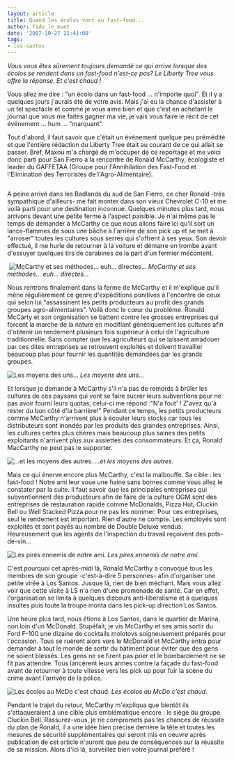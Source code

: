 ```yaml
---
layout: article
title: Quand les écolos vont au fast-food...
author: fido_le_muet
date: '2007-10-27 21:41:00'
tags:
- los-santos
---
```


_Vous vous êtes sûrement toujours demandé ce qui arrive lorsque des écolos se rendent dans un fast-food n'est-ce pas? Le Liberty Tree vous offre la réponse. Et c'est chaud !_

Vous allez me dire : "un écolo dans un fast-food ... n'importe quoi". Et il y a quelques jours j'aurais été de votre avis. Mais j'ai eu la chance d'assister à un tel spectacle et comme je vous aime bien et que c'est en achetant le journal que vous me faites gagner ma vie, je vais vous faire le récit de cet événement ... hum ... "marquant".

Tout d'abord, il faut savoir que c'était un événement quelque peu prémédité et que l'entière rédaction du Liberty Tree était au courant de ce qui allait se passer. Bref, Maxou m'a chargé de m'occuper de ce reportage et me voici donc parti pour San Fierro à la rencontre de Ronald McCarthy, écologiste et leader du GAFFETAA (Groupe pour l'Annihilation des Fast-Food et l'Elimination des Terroristes de l'Agro-Alimentaire).

![]()

A peine arrivé dans les Badlands du sud de San Fierro, ce cher Ronald -très sympathique d'ailleurs- me fait monter dans son vieux Chevrolet C-10 et me voilà parti pour une destination inconnue. Quelques minutes plus tard, nous arrivons devant une petite ferme à l'aspect paisible. Je n'ai même pas le temps de demander à McCarthy ce que nous allons faire ici qu'il sort un lance-flammes de sous une bâche à l'arrière de son pick up et se met à "arroser" toutes les cultures sous serres qui s'offrent à ses yeux. Son devoir effectué, il me hurle de retourner à la voiture et démarre en trombe avant d'essuyer quelques tirs de carabines de la part d'un fermier mécontent.

![]()
![McCarthy et ses méthodes... euh... directes...]()
_McCarthy et ses méthodes... euh... directes..._

Nous rentrons finalement dans la ferme de McCarthy et il m'explique qu'il mène régulièrement ce genre d'expéditions punitives à l'encontre de ceux qui selon lui "assassinent les petits producteurs au profit des grands groupes agro-alimentaires". Voilà donc le cœur du problème. Ronald McCarty et son organisation se battent contre les grosses entreprises qui forcent la marche de la nature en modifiant génétiquement les cultures afin d'obtenir un rendement plusieurs fois supérieur à celui de l'agriculture traditionnelle. Sans compter que les agriculteurs qui se laissent amadouer par ces dites entreprises se retrouvent exploités et doivent travailler beaucoup plus pour fournir les quantités demandées par les grands groupes.

![Les moyens des uns...]()
_Les moyens des uns..._

Et lorsque je demande à McCarthy s'il n'a pas de remords à brûler les cultures de ces paysans qui vont se faire sucrer leurs subventions pour ne pas avoir fourni leurs quotas, celui-ci me répond :"N'a fout' ! Z'avez qu'à rester du bon côté d'la barrière!" Pendant ce temps, les petits producteurs comme McCarthy n'arrivent plus à écouler leurs stocks car tous les distributeurs sont inondés par les produits des grandes entreprises. Ainsi, les cultures certes plus chères mais beaucoup plus saines des petits exploitants n'arrivent plus aux assiettes des consommateurs. Et ça, Ronald MacCarthy ne peut pas le supporter.

![...et les moyens des autres.]()
_...et les moyens des autres._

Mais ce qui énerve encore plus McCarthy, c'est la malbouffe. Sa cible : les fast-food ! Notre ami leur voue une haine sans bornes comme vous allez le constater par la suite. Il faut savoir que les principales entreprises qui subventionnent des producteurs afin de faire de la culture OGM sont des entreprises de restauration rapide comme McDonalds, Pizza Hut, Cluckin Bell ou Well Stacked Pizza pour ne pas les nommer. Pour ces entreprises, seul le rendement est important. Rien d'autre ne compte. Les employés sont exploités et sont payés au nombre de Double Deluxe vendus. Heureusement que les agents de l'inspection du travail reçoivent des pots-de-vin...

![Les pires ennemis de notre ami.]()
_Les pires ennemis de notre ami._

C'est pourquoi cet après-midi là, Ronald McCarthy a convoqué tous les membres de son groupe -c'est-à-dire 5 personnes- afin d'organiser une petite virée à Los Santos. Jusque là, rien de bien méchant. Mais vous allez voir que cette visite à LS n'a rien d'une promenade de santé. Car en effet, l'organisation se limita à quelques discours anti-libéralisme et à quelques insultes puis toute la troupe monta dans les pick-up direction Los Santos.

Une heure plus tard, nous étions à Los Santos, dans le quartier de Marina, non loin d'un McDonald. Stupéfait, je vis McCarthy et ses amis sortir du Ford F-100 une dizaine de cocktails molotovs soigneusement préparés pour l'occasion. Tous se ruèrent alors vers le McDonald et McCarthy entra pour demander à tout le monde de sortir du bâtiment pour éviter que des gens ne soient blessés. Les gens ne se firent pas prier et le bombardement ne se fit pas attendre. Tous lancèrent leurs armes contre la façade du fast-food avant de retourner à toute vitesse vers les pick up pour fuir la scène du crime avant l'arrivée de la police.

![Les écolos au McDo c'est chaud.]()
_Les écolos au McDo c'est chaud._

Pendant le trajet du retour, McCarthy m'expliqua que bientôt ils s'attaqueraient à une cible plus emblématique encore : le siège du groupe Cluckin Bell. Rassurez-vous, je ne compromets pas les chances de réussite du plan de Ronald, il a une idée bien précise derrière la tête et toutes les mesures de sécurité supplémentaires qui seront mis en oeuvre après publication de cet article n'auront que peu de conséquences sur la réussite de sa mission. Alors d'ici là, surveillez bien votre journal préféré !